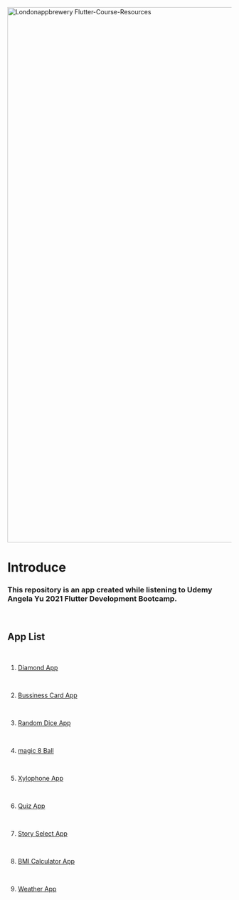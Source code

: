 <a href="https://github.com/londonappbrewery/Flutter-Course-Resources" target="_blank" rel="noreferrer"> <img src="https://github.com/londonappbrewery/Images/blob/master/AppBreweryBanner.png" alt="Londonappbrewery Flutter-Course-Resources" width="1200" /> </a>
# Introduce
<h3>This repository is an app created while listening to Udemy Angela Yu 2021 Flutter Development Bootcamp.</h3>
<br>

## App List
<br>

1. [Diamond App](https://github.com/ordem-yoo/Udemy_Flutter_Angela_Yu/tree/main/i_am_rich_app)
<br>

2. [Bussiness Card App](https://github.com/ordem-yoo/Udemy_Flutter_Angela_Yu/tree/main/mi_card_flutter)  
<br>  

3. [Random Dice App](https://github.com/ordem-yoo/Udemy_Flutter_Angela_Yu/tree/main/dicee)  
<br>  

4. [magic 8 Ball](https://github.com/londonappbrewery/magic-8-ball-flutter)
<br>

5. [Xylophone App](https://github.com/ordem-yoo/Udemy_Flutter_Angela_Yu/tree/main/xylophone)
<br>

6. [Quiz App](https://github.com/ordem-yoo/Udemy_Flutter_Angela_Yu/tree/main/quizzler)
<br>

7. [Story Select App](https://github.com/ordem-yoo/Udemy_Flutter_Angela_Yu/tree/main/destini)
<br>

8. [BMI Calculator App](https://github.com/ordem-yoo/Udemy_Flutter_Angela_Yu/tree/main/bmi_calculator)
<br>

9. [Weather App](https://github.com/ordem-yoo/Udemy_Flutter_Angela_Yu/tree/main/clima)
<br>
